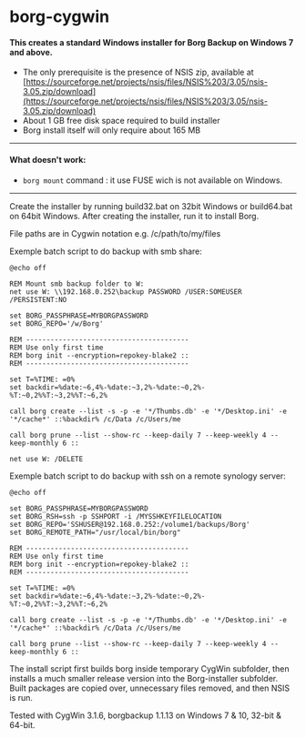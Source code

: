 # borg-cygwin

#### This creates a standard Windows installer for Borg Backup on Windows 7 and above.

* The only prerequisite is the presence of NSIS zip, available at [https://sourceforge.net/projects/nsis/files/NSIS%203/3.05/nsis-3.05.zip/download](https://sourceforge.net/projects/nsis/files/NSIS%203/3.05/nsis-3.05.zip/download)
* About 1 GB free disk space required to build installer
* Borg install itself will only require about 165 MB

---

#### What doesn't work:

* `borg mount` command :  it use FUSE wich is not available on Windows.

---

Create the installer by running build32.bat on 32bit Windows or build64.bat on 64bit Windows. After creating the installer, run it to install Borg.

File paths are in Cygwin notation e.g. /c/path/to/my/files

Exemple batch script to do backup with smb share:

```
@echo off

REM Mount smb backup folder to W:
net use W: \\192.168.0.252\backup PASSWORD /USER:SOMEUSER /PERSISTENT:NO

set BORG_PASSPHRASE=MYBORGPASSWORD
set BORG_REPO='/w/Borg'

REM ----------------------------------------
REM Use only first time
REM borg init --encryption=repokey-blake2 ::
REM ----------------------------------------

set T=%TIME: =0%
set backdir=%date:~6,4%-%date:~3,2%-%date:~0,2%-%T:~0,2%%T:~3,2%%T:~6,2%

call borg create --list -s -p -e '*/Thumbs.db' -e '*/Desktop.ini' -e '*/cache*' ::%backdir% /c/Data /c/Users/me

call borg prune --list --show-rc --keep-daily 7 --keep-weekly 4 --keep-monthly 6 ::

net use W: /DELETE
```

Exemple batch script to do backup with ssh on a remote synology server:

```
@echo off

set BORG_PASSPHRASE=MYBORGPASSWORD
set BORG_RSH=ssh -p SSHPORT -i /MYSSHKEYFILELOCATION
set BORG_REPO='SSHUSER@192.168.0.252:/volume1/backups/Borg'
set BORG_REMOTE_PATH="/usr/local/bin/borg"

REM ----------------------------------------
REM Use only first time
REM borg init --encryption=repokey-blake2 ::
REM ----------------------------------------

set T=%TIME: =0%
set backdir=%date:~6,4%-%date:~3,2%-%date:~0,2%-%T:~0,2%%T:~3,2%%T:~6,2%

call borg create --list -s -p -e '*/Thumbs.db' -e '*/Desktop.ini' -e '*/cache*' ::%backdir% /c/Data /c/Users/me

call borg prune --list --show-rc --keep-daily 7 --keep-weekly 4 --keep-monthly 6 ::
```

The install script first builds borg inside temporary CygWin subfolder, then installs a much smaller release version into the Borg-installer subfolder. Built packages are copied over, unnecessary files removed, and then NSIS is run.

Tested with CygWin 3.1.6, borgbackup 1.1.13 on Windows 7 & 10, 32-bit & 64-bit.
